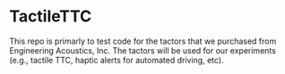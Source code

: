 # TactileTTC

This repo is primarly to test code for the tactors that we purchased from Engineering Acoustics, Inc. The tactors will be used for our experiments (e.g., tactile TTC, haptic alerts for automated driving, etc).
